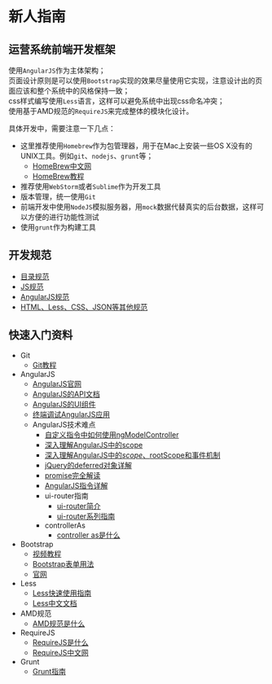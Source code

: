 # 新人指南

## 运营系统前端开发框架

使用`AngularJS`作为主体架构；<br>
页面设计原则是可以使用`Bootstrap`实现的效果尽量使用它实现，注意设计出的页面应该和整个系统中的风格保持一致；<br>
css样式编写使用`Less`语言，这样可以避免系统中出现css命名冲突；<br>
使用基于AMD规范的`RequireJS`来完成整体的模块化设计。

具体开发中，需要注意一下几点：<br>
* 这里推荐使用`Homebrew`作为包管理器，用于在Mac上安装一些OS X没有的UNIX工具。例如`git`、`nodejs`、`grunt`等；
   * [HomeBrew中文网]
   * [HomeBrew教程]
* 推荐使用`WebStorm`或者`Sublime`作为开发工具
* 版本管理，统一使用`Git`
* 前端开发中使用`NodeJS`模拟服务器，用`mock`数据代替真实的后台数据，这样可以方便的进行功能性测试
* 使用`grunt`作为构建工具

## 开发规范

* [目录规范]
* [JS规范]
* [AngularJS规范]
* [HTML、Less、CSS、JSON等其他规范]

## 快速入门资料

* Git
   * [Git教程]
* AngularJS
    * [AngularJS官网]
    * [AngularJS的API文档]
    * [AngularJS的UI组件]
    * [终端调试AngularJS应用]
    * AngularJS技术难点
        * [自定义指令中如何使用ngModelController]
        * [深入理解AngularJS中的scope]
        * [深入理解AngularJS中的$scope、$rootScope和事件机制]
        * [jQuery的deferred对象详解]
        * [promise完全解读]
        * [AngularJS指令详解]
        * ui-router指南
            * [ui-router简介]
            * [ui-router系列指南]
        * controllerAs
            * [controller as是什么]
* Bootstrap
    * [视频教程]
    * [Bootstrap表单用法]
    * [官网]
* Less
    * [Less快速使用指南]
    * [Less中文文档]
* AMD规范
    * [AMD规范是什么]
* RequireJS
    * [RequireJS是什么]
    * [RequireJS中文网]
* Grunt
    * [Grunt指南]



[HomeBrew中文网]: http://brew.sh/index_zh-cn.html
[HomeBrew教程]: http://blog.csdn.net/maojudong/article/details/7918291
[目录规范]: https://github.com/ecomfe/spec/blob/master/directory.md
[JS规范]: https://github.com/ecomfe/spec/blob/master/javascript-style-guide.md
[AngularJS规范]: http://git.baijiahulian.com/yanlingling/yunyingFrontendStandard/wikis/angular-usage
[HTML、Less、CSS、JSON等其他规范]: https://github.com/ecomfe/spec
[Git教程]: http://git-scm.com/book/zh/v1
[AngularJS官网]: https://angularjs.org/
[AngularJS的API文档]: http://docs.angularjs.cn/api
[AngularJS的UI组件]: http://angular-ui.github.io/
[终端调试AngularJS应用]: http://www.oschina.net/translate/angularjs-console?cmp
[自定义指令中如何使用ngModelController]: http://www.chroder.com/2014/02/01/using-ngmodelcontroller-with-custom-directives/
[深入理解AngularJS中的scope]: https://github.com/angular/angular.js/wiki/Understanding-Scopes#javascript-prototypal-inheritance
[深入理解AngularJS中的$scope、$rootScope和事件机制]: http://toddmotto.com/all-about-angulars-emit-broadcast-on-publish-subscribing/
[jQuery的deferred对象详解]: http://www.ruanyifeng.com/blog/2011/08/a_detailed_explanation_of_jquery_deferred_object.html
[promise完全解读]: http://www.dwmkerr.com/promises-in-angularjs-the-definitive-guide/
[AngularJS指令详解]: http://www.undefinednull.com/2014/07/07/practical-guide-to-prelink-postlink-and-controller-methods-of-angular-directives/
[ui-router简介]: http://www.codeproject.com/Articles/842880/AngularJS-ui-router-nested-routes
[ui-router系列指南]: https://github.com/angular-ui/ui-router/wiki
[controller as是什么]: http://www.cnblogs.com/whitewolf/p/3493362.html
[视频教程]: http://www.jikexueyuan.com/course/587.html
[Bootstrap表单用法]: http://www.runoob.com/bootstrap/bootstrap-forms.html
[官网]: http://v3.bootcss.com/
[Less快速使用指南]: http://www.bootcss.com/p/lesscss/
[Less中文文档]: http://less.bootcss.com/
[AMD规范是什么]: http://www.ruanyifeng.com/blog/2012/10/asynchronous_module_definition.html
[RequireJS是什么]: http://www.ruanyifeng.com/blog/2012/11/require_js.html
[RequireJS中文网]: http://requirejs.cn/
[Grunt指南]: http://www.w3cplus.com/tools/grunt-tutorial-start-grunt.html


